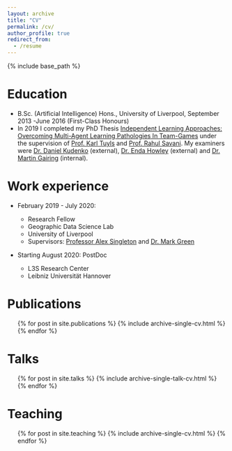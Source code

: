 ```yaml
---
layout: archive
title: "CV"
permalink: /cv/
author_profile: true
redirect_from:
  - /resume
---
```


{% include base_path %}

Education
======
* B.Sc. (Artificial Intelligence) Hons., University of Liverpool, September 2013 -June 2016 (First-Class Honours)
* In 2019 I completed my PhD Thesis [Independent Learning Approaches: Overcoming
Multi-Agent Learning Pathologies In Team-Games](https://gjp1203.github.io/files/GPalmer_PhD_Thesis.pdf) under the supervision of <a href="http://www.karltuyls.net/">Prof. Karl Tuyls</a> and <a href="http://cgi.csc.liv.ac.uk/~rahul/"> Prof. Rahul Savani</a>. My examiners were [Dr. Daniel Kudenko](https://www.l3s.de/~kudenko/) (external), [Dr. Enda Howley](http://endahowley.ie/) (external) and [Dr. Martin Gairing](https://cgi.csc.liv.ac.uk/~gairing/) (internal).

Work experience
======
* February 2019 - July 2020: 
  * Research Fellow
  * Geographic Data Science Lab
  * University of Liverpool  
  * Supervisors: [Professor Alex Singleton](https://www.alex-singleton.com/) and [Dr. Mark Green](https://www.liverpool.ac.uk/environmental-sciences/staff/mark-green/)

* Starting August 2020: PostDoc
  * L3S Research Center
  * Leibniz Universität Hannover
  
Publications
======
  <ul>{% for post in site.publications %}
    {% include archive-single-cv.html %}
  {% endfor %}</ul>
  
Talks
======
  <ul>{% for post in site.talks %}
    {% include archive-single-talk-cv.html %}
  {% endfor %}</ul>
  
Teaching
======
  <ul>{% for post in site.teaching %}
    {% include archive-single-cv.html %}
  {% endfor %}</ul>
  

